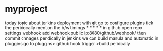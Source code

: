 # myproject
today topic about jenkins deployment with git
go to configure plugins tick the peridocally 
mention the b/w timings * * * * *
in github open repo settings webhook 
add webhook public ip:8080/github/webhook/
then commit chnages peridically in jenkins
we can build manula and automatic in pluggins
go to pluggins> github hook trigger >build peridcally 
